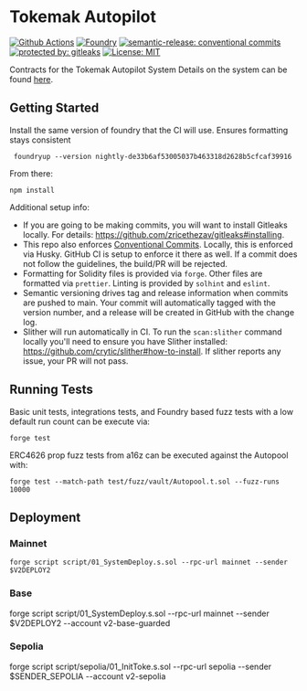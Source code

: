 # Tokemak Autopilot

[![Github Actions][gha-badge]][gha] [![Foundry][foundry-badge]][foundry] [![semantic-release: conventional commits][commits-badge]][commits] [![protected by: gitleaks][gitleaks-badge]][gitleaks] [![License: MIT][license-badge]][license]

[gha]: https://github.com/codenutt/foundry-template/actions
[gha-badge]: https://github.com/codenutt/foundry-template/actions/workflows/ci.yml/badge.svg
[foundry]: https://getfoundry.sh/
[foundry-badge]: https://img.shields.io/badge/Built%20with-Foundry-FFDB1C.svg
[commits]: https://github.com/semantic-release/semantic-release
[commits-badge]: https://img.shields.io/badge/semantic--release-conventialcommits-e10079?logo=semantic-release
[license]: https://opensource.org/licenses/MIT
[license-badge]: https://img.shields.io/badge/License-MIT-blue.svg
[gitleaks-badge]: https://img.shields.io/badge/protected%20by-gitleaks-blue
[gitleaks]: https://gitleaks.io/

Contracts for the Tokemak Autopilot System
Details on the system can be found [here](https://medium.com/tokemak/tokemak-v2-introducing-lmps-autopilot-and-the-dao-liquidity-marketplace-86b8ec0656a).

## Getting Started

Install the same version of foundry that the CI will use. Ensures formatting stays consistent

```
 foundryup --version nightly-de33b6af53005037b463318d2628b5cfcaf39916
```

From there:

```
npm install
```

Additional setup info:

-   If you are going to be making commits, you will want to install Gitleaks locally. For details: https://github.com/zricethezav/gitleaks#installing.
-   This repo also enforces [Conventional Commits](https://www.conventionalcommits.org/). Locally, this is enforced via Husky. GitHub CI is setup to enforce it there as well.
    If a commit does not follow the guidelines, the build/PR will be rejected.
-   Formatting for Solidity files is provided via `forge`. Other files are formatted via `prettier`. Linting is provided by `solhint` and `eslint`.
-   Semantic versioning drives tag and release information when commits are pushed to main. Your commit will automatically tagged with the version number,
    and a release will be created in GitHub with the change log.
-   Slither will run automatically in CI. To run the `scan:slither` command locally you'll need to ensure you have Slither installed: https://github.com/crytic/slither#how-to-install. If slither reports any issue, your PR will not pass.

## Running Tests

Basic unit tests, integrations tests, and Foundry based fuzz tests with a low default run count can be execute via:

```
forge test
```

ERC4626 prop fuzz tests from a16z can be executed against the Autopool with:

```
forge test --match-path test/fuzz/vault/Autopool.t.sol --fuzz-runs 10000
```

## Deployment

### Mainnet

```
forge script script/01_SystemDeploy.s.sol --rpc-url mainnet --sender $V2DEPLOY2
```

### Base

forge script script/01_SystemDeploy.s.sol --rpc-url mainnet --sender $V2DEPLOY2 --account v2-base-guarded

### Sepolia

forge script script/sepolia/01_InitToke.s.sol --rpc-url sepolia --sender $SENDER_SEPOLIA --account v2-sepolia
